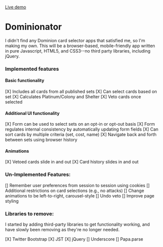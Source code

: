 [Live demo][live]

[live]: drransom.github.io/Dominionator

# Dominionator
I didn't find any Dominion card selector apps that satisfied me, so I'm making my own.
This will be a browser-based, mobile-friendly app written in pure Javascript, HTML5,
and CSS3--no third party libraries, including jQuery.

### Implemented features

#### Basic functionality
[X] Includes all cards from all published sets
[X] Can select cards based on set
[X] Calculates Platinum/Colony and Shelter
[X] Veto cards once selected

#### Additional UI functionality
[X] Form can be used to select sets on an opt-in or opt-out basis
[X] Form regulates internal consistency by automatically updating form fields
[X] Can sort cards by multiple criteria (set, cost, name)
[X] Navigate back and forth between sets using browser history

#### Animations
[X] Vetoed cards slide in and out
[X] Card history slides in and out

### Un-Implemented Features:

[] Remember user preferences from session to session using cookies
[] Additional restrictions on card selections (e.g., no attacks)
[] Change animations to be left-to-right, carousel-style
[] Undo veto
[] Improve page styling

### Libraries to remove:
I started by adding third-party libraries to get functionality working, and
have slowly been removing as they're no longer needed.

[X] Twitter Bootstrap
[X] JST
[X] jQuery
[] Underscore
[] Papa.parse
